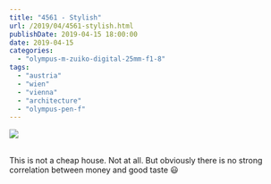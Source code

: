 ```yaml
---
title: "4561 - Stylish"
url: /2019/04/4561-stylish.html
publishDate: 2019-04-15 18:00:00
date: 2019-04-15
categories: 
  - "olympus-m-zuiko-digital-25mm-f1-8"
tags: 
  - "austria"
  - "wien"
  - "vienna"
  - "architecture"
  - "olympus-pen-f"
---
```

<div class="container">
<div class="center"><a target="_blank" href="https://d25zfm9zpd7gm5.cloudfront.net/1200x1200/2018/20180125_090007_lr.jpg"><img class="webfeedsFeaturedVisual" src="https://d25zfm9zpd7gm5.cloudfront.net/0600x0600/2018/20180125_090007_lr.jpg" /></a></div>
</div>
<br />

This is not a cheap house. Not at all. But obviously there is no
strong correlation between money and good taste :smiley:
